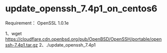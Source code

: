 # update_openssh_7.4p1_on_centos6

Requirement：
OpenSSL 1.0.1e

1、wget https://cloudflare.cdn.openbsd.org/pub/OpenBSD/OpenSSH/portable/openssh-7.4p1.tar.gz
2、./update_openssh_7.4p1
